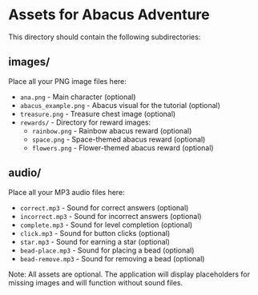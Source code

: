 # Assets for Abacus Adventure

This directory should contain the following subdirectories:

## images/

Place all your PNG image files here:

- `ana.png` - Main character (optional)
- `abacus_example.png` - Abacus visual for the tutorial (optional)
- `treasure.png` - Treasure chest image (optional)
- `rewards/` - Directory for reward images:
  - `rainbow.png` - Rainbow abacus reward (optional)
  - `space.png` - Space-themed abacus reward (optional)
  - `flowers.png` - Flower-themed abacus reward (optional)

## audio/

Place all your MP3 audio files here:

- `correct.mp3` - Sound for correct answers (optional)
- `incorrect.mp3` - Sound for incorrect answers (optional)
- `complete.mp3` - Sound for level completion (optional)
- `click.mp3` - Sound for button clicks (optional) 
- `star.mp3` - Sound for earning a star (optional)
- `bead-place.mp3` - Sound for placing a bead (optional)
- `bead-remove.mp3` - Sound for removing a bead (optional)

Note: All assets are optional. The application will display placeholders for missing images and will function without sound files.